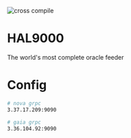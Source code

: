 ![cross compile](https://github.com/Carina-labs/HAL9000/actions/workflows/Build+%28XC%29/badge.svg)
# HAL9000
The world's most complete oracle feeder

# Config
```bash
# nova grpc
3.37.17.209:9090

# gaia grpc
3.36.104.92:9090

```

